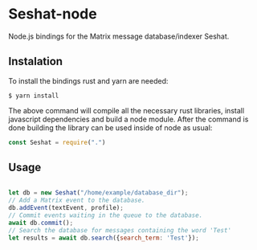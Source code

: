 # Seshat-node

Node.js bindings for the Matrix message database/indexer Seshat.

## Instalation

To install the bindings rust and yarn are needed:

    $ yarn install

The above command will compile all the necessary rust libraries, install
javascript dependencies and build a node module. After the command is done
building the library can be used inside of node as usual:

```javascript
const Seshat = require(".")
```

## Usage

```javascript

let db = new Seshat("/home/example/database_dir");
// Add a Matrix event to the database.
db.addEvent(textEvent, profile);
// Commit events waiting in the queue to the database.
await db.commit();
// Search the database for messages containing the word 'Test'
let results = await db.search({search_term: 'Test'});

```
